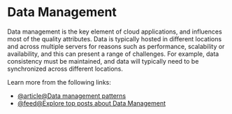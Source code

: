 # Data Management

Data management is the key element of cloud applications, and influences most of the quality attributes. Data is typically hosted in different locations and across multiple servers for reasons such as performance, scalability or availability, and this can present a range of challenges. For example, data consistency must be maintained, and data will typically need to be synchronized across different locations.

Learn more from the following links:

- [@article@Data management patterns](https://learn.microsoft.com/en-us/azure/architecture/patterns/category/data-management)
- [@feed@Explore top posts about Data Management](https://app.daily.dev/tags/data-management?ref=roadmapsh)
